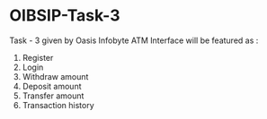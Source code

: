 # OIBSIP-Task-3
Task - 3 given by Oasis Infobyte
ATM Interface will be featured as :
1. Register
2. Login
3. Withdraw amount
4. Deposit amount
5. Transfer amount
6. Transaction history

